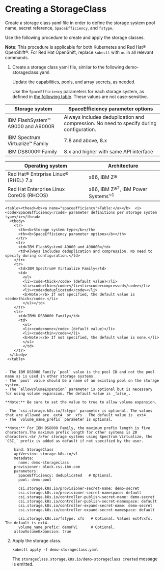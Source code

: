 # Creating a StorageClass

Create a storage class yaml file in order to define the storage system pool name, secret reference, `SpaceEfficiency`, and `fstype`.

Use the following procedure to create and apply the storage classes.

**Note:** This procedure is applicable for both Kubernetes and Red Hat® OpenShift®. For Red Hat OpenShift, replace `kubectl` with `oc` in all relevant commands.

1. Create a storage class yaml file, similar to the following demo-storageclass.yaml.

    Update the capabilities, pools, and array secrets, as needed.

    Use the `SpaceEfficiency` parameters for each storage system, as defined in [the following table](#spaceefficiency). These values are not case-sensitive.

|Storage system|SpaceEfficiency parameter options|
|--------------|-----------------|
|IBM FlashSystem™ A9000 and A9000R|Always includes deduplication and compression. No need to specify during configuration.|
|IBM Spectrum Virtualize™ Family|7.8 and above, 8.x|
|IBM DS8000® Family|8.x and higher with same API interface|

|Operating system|Architecture|
|----------------|------------|
|Red Hat® Entrprise Linux® \(RHEL\) 7.x|x86, IBM Z®|
|Red Hat Enterprise Linux CoreOS \(RHCOS\)|x86, IBM Z®<sup>2</sup>, IBM Power Systems™<sup>1</sup>|

    <table><thead><b><a name="spaceefficiency">Table:</a></b>  <i> <code>SpaceEfficiency</code> parameter definitions per storage system type</i></thead>
      <tbody>
        <tr>
          <th><b>Storage system type</b></th>
          <th><b>SpaceEfficiency parameter options</b></th>
         </tr>
         <tr>
          <td>IBM FlashSystem® A9000 and A9000R</td>
          <td>Always includes deduplication and compression. No need to specify during configuration.</td>
        </tr>
        <tr>
          <td>IBM Spectrum® Virtualize Family</td>
          <td>
            <ul>
            <li><code>thick</code> (default value)</li>
            <li><code>thin</code></li><li><code>compressed</code></li>
            <li><code>deduplicated</code></li>
            <b>Note:</b> If not specified, the default value is <code>thick</code>.</li>
            </ul></td>
        </tr>
        <tr>
          <td>IBM® DS8000® Family</td>
          <td>
            <ul>
            <li><code>none</code> (default value)</li>
            <li><code>thin</code></li>
            <b>Note:</b> If not specified, the default value is none.</li>
            </ul>
            </td>
        </tr>
      </tbody>
     </table> 


    - The IBM DS8000 Family `pool` value is the pool ID and not the pool name as is used in other storage systems.
    - The `pool` value should be a name of an existing pool on the storage system.
    - The `allowVolumeExpansion` parameter is optional but is necessary for using volume expansion. The default value is _false_.

    **Note:** Be sure to set the value to true to allow volume expansion.

    - The `csi.storage.k8s.io/fstype` parameter is optional. The values that are allowed are _ext4_ or _xfs_. The default value is _ext4_.
    - The `volume_name_prefix` parameter is optional.

    **Note:** For IBM DS8000 Family, the maximum prefix length is five characters.The maximum prefix length for other systems is 20 characters.<br />For storage systems using Spectrum Virtualize, the `CSI_` prefix is added as default if not specified by the user.

        kind: StorageClass
        apiVersion: storage.k8s.io/v1
        metadata:
          name: demo-storageclass
        provisioner: block.csi.ibm.com
        parameters:
          SpaceEfficiency: deduplicated   # Optional.
          pool: demo-pool
        
          csi.storage.k8s.io/provisioner-secret-name: demo-secret
          csi.storage.k8s.io/provisioner-secret-namespace: default
          csi.storage.k8s.io/controller-publish-secret-name: demo-secret
          csi.storage.k8s.io/controller-publish-secret-namespace: default
          csi.storage.k8s.io/controller-expand-secret-name: demo-secret
          csi.storage.k8s.io/controller-expand-secret-namespace: default
        
          csi.storage.k8s.io/fstype: xfs   # Optional. Values ext4\xfs. The default is ext4.
          volume_name_prefix: demoPVC      # Optional.
        allowVolumeExpansion: true

2.  Apply the storage class.

    ```
    kubectl apply -f demo-storageclass.yaml
    ```

    The `storageclass.storage.k8s.io/demo-storageclass created` message is emitted.


